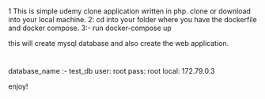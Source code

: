 #

1   This is simple udemy clone application written in php. clone or download into your local machine. 
2:  cd into your folder where you have the dockerfile and docker compose.
3:- run docker-compose up


this will create mysql database and also create the web application.

#
database_name :- test_db
user: root
pass: root
local: 172.79.0.3

enjoy!

